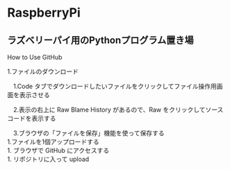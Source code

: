 # RaspberryPi
ラズベリーパイ用のPythonプログラム置き場
---
How to Use GitHub

1.ファイルのダウンロード

　1.Code タブでダウンロードしたいファイルをクリックしてファイル操作用画面を表示させる

　2.表示の右上に Raw Blame History があるので、Raw をクリックしてソースコードを表示する

　3.ブラウザの「ファイルを保存」機能を使って保存する  
	1.ファイルを1個アップロードする  
		1. ブラウザで GitHub にアクセスする  
		1. リポジトリに入って upload  
